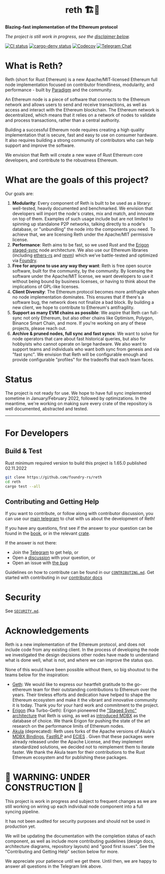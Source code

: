 # <h1 align="center"> reth 🏗️🚧 </h1>

**Blazing-fast implementation of the Ethereum protocol**

*The project is still work in progress, see the [disclaimer below](#-warning-under-construction-).*

[![CI status](https://github.com/foundry-rs/reth/workflows/ci/badge.svg)][gh-ci]
[![cargo-deny status](https://github.com/foundry-rs/reth/workflows/deny/badge.svg)][gh-deny]
[![Codecov](https://img.shields.io/codecov/c/github/foundry-rs/reth?token=c24SDcMImE)][codecov]
[![Telegram Chat][tg-badge]][tg-url]

[tg-badge]: https://img.shields.io/endpoint?color=neon&logo=telegram&label=chat&style=flat-square&url=https%3A%2F%2Ftg.sumanjay.workers.dev%2Fparadigm%5Freth
[tg-url]: https://t.me/paradigm_reth

# What is Reth?

Reth (short for Rust Ethereum) is a new Apache/MIT-licensed Ethereum full node implementation focused on contributor friendliness, modularity, and performance - built by [Paradigm](https://paradigm.xyz/) and the community.

An Ethereum node is a piece of software that connects to the Ethereum network and allows users to send and receive transactions, as well as access and interact with the Ethereum blockchain. The Ethereum network is decentralized, which means that it relies on a network of nodes to validate and process transactions, rather than a central authority.

Building a successful Ethereum node requires creating a high quality implementation that is secure, fast and easy to use on consumer hardware.  It also requires building a strong community of contributors who can help support and improve the software.

We envision that Reth will create a new wave of Rust Ethereum core developers, and contribute to the robustness Ethereum.

# What are the goals of this project?

Our goals are:
1. **Modularity**: Every component of Reth is built to be used as a library: well-tested, heavily documented and benchmarked. We envision that developers will import the node's crates, mix and match, and innovate on top of them. Examples of such usage include but are not limited to spinning up standalone P2P networks, talking directly to a node's database, or "unbundling" the node into the components you need. To achieve that, we are licensing Reth under the Apache/MIT permissive license.
2. **Performance**: Reth aims to be fast, so we used Rust and the [Erigon staged-sync](https://erigon.substack.com/p/erigon-stage-sync-and-control-flows) node architecture. We also use our Ethereum libraries (including [ethers-rs](https://github.com/gakonst/ethers-rs/) and [revm](https://github.com/bluealloy/revm/)) which we’ve battle-tested and optimized via [Foundry](https://github.com/foundry-rs/foundry/).
3. **Free for anyone to use any way they want**: Reth is free open source software, built for the community, by the community. By licensing the software under the Apache/MIT license, we want developers to use it without being bound by business licenses, or having to think about the implications of GPL-like licenses.
4. **Client Diversity**: The Ethereum protocol becomes more antifragile when no node implementation dominates. This ensures that if there's a software bug, the network does not finalize a bad block. By building a new client, we hope to contribute to Ethereum's antifragility.
5. **Support as many EVM chains as possible**: We aspire that Reth can full-sync not only Ethereum, but also other chains like Optimism, Polygon, Binance Smart Chain, and more. If you're working on any of these projects, please reach out.
6. **Archive & pruned nodes, full sync and fast syncs**: We want to solve for node operators that care about fast historical queries, but also for hobbyists who cannot operate on large hardware. We also want to support teams and individuals who want both sync from genesis and via "fast sync". We envision that Reth will be configurable enough and provide configurable "profiles" for the tradeoffs that each team faces.


# Status

The project is not ready for use. We hope to have full sync implemented sometime in January/February 2022, followed by optimizations. In the meantime, we're working on making sure every crate of the repository is well documented, abstracted and tested.

---

# For Developers

## Build & Test

Rust minimum required version to build this project is 1.65.0 published 02.11.2022

```sh
git clone https://github.com/foundry-rs/reth
cd reth
cargo test --all
```

## Contributing and Getting Help

If you want to contribute, or follow along with contributor discussion, you can use our [main telegram](https://t.me/paradigm_reth) to chat with us about the development of Reth!

If you have any questions, first see if the answer to your question can be found in the [book][book], or in the relevant [crate](./docs/repo/layout.md).

If the answer is not there:

-   Join the [Telegram][tg-url] to get help, or
-   Open a [discussion](https://github.com/foundry-rs/reth/discussions/new) with your question, or
-   Open an issue with [the bug](https://github.com/foundry-rs/reth/issues/new)

Guidelines on how to contribute can be found in our [`CONTRIBUTING.md`](./CONTRIBUTING.md). Get started with contributing in our [contributor docs](./docs)

# Security

See [`SECURITY.md`](./SECURITY.md).

# Acknowledgements

Reth is a new implementation of the Ethereum protocol, and does not include code from any existing client. In the process of developing the node we investigated the design decisions other nodes have made to understand what is done well, what is not, and where we can improve the status quo. 

None of this would have been possible without them, so big shoutout to the teams below for the inspiration:
* [Geth](https://github.com/ethereum/go-ethereum/): We would like to express our heartfelt gratitude to the go-ethereum team for their outstanding contributions to Ethereum over the years. Their tireless efforts and dedication have helped to shape the Ethereum ecosystem and make it the vibrant and innovative community it is today. Thank you for your hard work and commitment to the project.
* [Erigon](https://github.com/ledgerwatch/erigon) (fka Turbo-Geth): Erigon pioneered the ["Staged Sync" architecture](https://erigon.substack.com/p/erigon-stage-sync-and-control-flows) that Reth is using, as well as [introduced MDBX](https://github.com/ledgerwatch/erigon/wiki/Choice-of-storage-engine) as the database of choice. We thank Erigon for pushing the state of the art research on the performance limits of Ethereum nodes.
* [Akula](https://github.com/akula-bft/akula/) (deprecated): Reth uses forks of the Apache versions of Akula's [MDBX Bindings](https://github.com/foundry-rs/reth/pull/132), [FastRLP](https://github.com/foundry-rs/reth/pull/63) and [ECIES](https://github.com/foundry-rs/reth/pull/80) . Given that these packages were already released under the Apache License, and they implement standardized solutions, we decided not to reimplement them to iterate faster. We thank the Akula team for their contributions to the Rust Ethereum ecosystem and for publishing these packages.

[codecov]: https://app.codecov.io/gh/foundry-rs/reth
[gh-ci]: https://github.com/foundry-rs/reth/actions/workflows/ci.yml
[gh-deny]: https://github.com/foundry-rs/reth/actions/workflows/deny.yml
[book]: https://foundry-rs.github.io/reth/

# 🚧 WARNING: UNDER CONSTRUCTION 🚧

This project is work in progress and subject to frequent changes as we are still working on wiring up each individual node component into a full syncing pipeline.

It has not been audited for security purposes and should not be used in production yet.

We will be updating the documentation with the completion status of each component, as well as include more contributing guidelines (design docs, architecture diagrams, repository layouts) and "good first issues". See the "Contributing and Getting Help" section below for more.

We appreciate your patience until we get there. Until then, we are happy to answer all questions in the Telegram link above.
